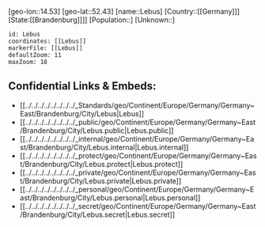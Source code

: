 ﻿---
location: [52.43,14.53]
mapzoom: [7,12] 
mapmarker: city 
type: City
tags:
- geo/City


SpocWebEntityId: 31900
isDeleted: false
confidential: public

---
[geo-lon::14.53]
[geo-lat::52.43]
[name::Lebus]
[Country::[[Germany]]]
[State:[[Brandenburg]]]]
[Population::]
[Unknown::]


```leaflet
id: Lebus
coordinates: [[Lebus]]
markerFile: [[Lebus]]
defaultZoom: 11 
maxZoom: 18
```


## Confidential Links & Embeds: 
- [[../../../../../../../../_Standards/geo/Continent/Europe/Germany/Germany~East/Brandenburg/City/Lebus|Lebus]] 
- [[../../../../../../../../_public/geo/Continent/Europe/Germany/Germany~East/Brandenburg/City/Lebus.public|Lebus.public]] 
- [[../../../../../../../../_internal/geo/Continent/Europe/Germany/Germany~East/Brandenburg/City/Lebus.internal|Lebus.internal]] 
- [[../../../../../../../../_protect/geo/Continent/Europe/Germany/Germany~East/Brandenburg/City/Lebus.protect|Lebus.protect]] 
- [[../../../../../../../../_private/geo/Continent/Europe/Germany/Germany~East/Brandenburg/City/Lebus.private|Lebus.private]] 
- [[../../../../../../../../_personal/geo/Continent/Europe/Germany/Germany~East/Brandenburg/City/Lebus.personal|Lebus.personal]] 
- [[../../../../../../../../_secret/geo/Continent/Europe/Germany/Germany~East/Brandenburg/City/Lebus.secret|Lebus.secret]] 
